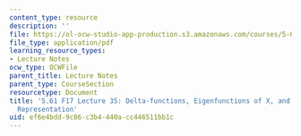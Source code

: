 ```yaml
---
content_type: resource
description: ''
file: https://ol-ocw-studio-app-production.s3.amazonaws.com/courses/5-61-physical-chemistry-fall-2017/ef6e4bdd9c86c3b4440acc446511bb1c_MIT5_61F17_lec35.pdf
file_type: application/pdf
learning_resource_types:
- Lecture Notes
ocw_type: OCWFile
parent_title: Lecture Notes
parent_type: CourseSection
resourcetype: Document
title: '5.61 F17 Lecture 35: Delta-functions, Eigenfunctions of X, and Discrete Variable
  Representation'
uid: ef6e4bdd-9c86-c3b4-440a-cc446511bb1c
---
```

